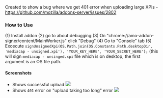 Created to show a bug where we get 401 error when uploading large XPIs - https://github.com/mozilla/addons-server/issues/2802

### How to Use
(1) Install addon
(2) go to about:debugging
(3) On "chrome://amo-addon-signer/content/MainWorker.js" click "Debug"
(4) Go to "Console" tab
(5) Excecute `signUnsignedXpi(OS.Path.join(OS.Constants.Path.desktopDir, 'mediacap - unsigned.xpi'), 'YOUR_KEY_HERE', 'YOUR_SECRET_HERE');` (this will sign `mediacap - unsinged.xpi` file which is on desktop, the first argument is an OS file path.

#### Screenshots

* Shows successful upload
  ![](http://i.imgur.com/ycuOQ5f.png)
* Shows `401` error on "upload taking too long" error
  ![](http://i.imgur.com/WqLRCSa.png)
